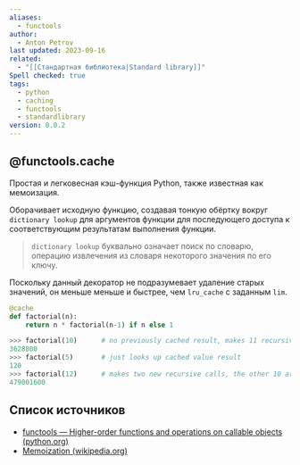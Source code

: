 ```yaml
---
aliases:
  - functools
author:
  - Anton Petrov
last updated: 2023-09-16
related:
  - "[[Стандартная библиотека|Standard library]]"
Spell checked: true
tags:
  - python
  - caching
  - functools
  - standardlibrary
version: 0.0.2
---
```

## @functools.cache

Простая и легковесная кэш-функция Python, также известная как мемоизация.

Оборачивает исходную функцию, создавая тонкую обёртку вокруг `dictionary lookup` для аргументов функции для последующего доступа к соответствующим результатам выполнения функции.

> `dictionary lookup` буквально означает поиск по словарю, операцию извлечения из словаря некоторого значения по его ключу.

Поскольку данный декоратор не подразумевает удаление старых значений, он меньше меньше и быстрее, чем `lru_cache` с заданным `lim`.

```Python
@cache
def factorial(n):
    return n * factorial(n-1) if n else 1

>>> factorial(10)      # no previously cached result, makes 11 recursive calls
3628800
>>> factorial(5)       # just looks up cached value result
120
>>> factorial(12)      # makes two new recursive calls, the other 10 are cached
479001600
```

## Список источников

- [functools — Higher-order functions and operations on callable objects (python.org)](https://docs.python.org/3/library/functools.html)
- [Memoization (wikipedia.org)](https://en.wikipedia.org/wiki/Memoization)